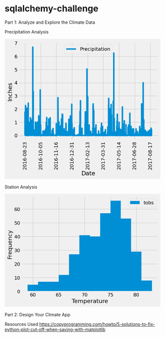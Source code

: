 # sqlalchemy-challenge
Part 1: Analyze and Explore the Climate Data

Precipitation Analysis

![Alt text](<SurfsUp/Precipitation Analysis.png>)

Station Analysis 

![Alt text](<SurfsUp/Station Analysis.png>)

Part 2: Design Your Climate App


Resources Used 
https://copyprogramming.com/howto/5-solutions-to-fix-python-plot-cut-off-when-saving-with-matplotlib